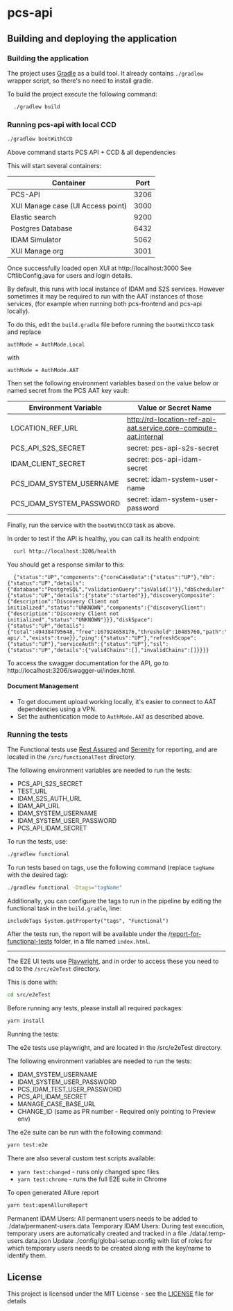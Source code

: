 # pcs-api

## Building and deploying the application

### Building the application

The project uses [Gradle](https://gradle.org) as a build tool. It already contains
`./gradlew` wrapper script, so there's no need to install gradle.

To build the project execute the following command:

```bash
  ./gradlew build
```

### Running pcs-api with local CCD

```bash
./gradlew bootWithCCD
```
Above command starts PCS API + CCD & all dependencies

This will start several containers:

| Container                         | Port |
|-----------------------------------|------|
| PCS-API                           | 3206 |
| XUI Manage case (UI Access point) | 3000 |
| Elastic search                    | 9200 |
| Postgres Database                 | 6432 |
| IDAM Simulator                    | 5062 |
| XUI Manage org                    | 3001 |

Once successfully loaded open XUI at http://localhost:3000
See CftlibConfig.java for users and login details.

By default, this runs with local instance of IDAM and
S2S services. However sometimes it may be required to run
with the AAT instances of those services, (for example when running both pcs-frontend and pcs-api locally).

To do this, edit the `build.gradle` file before running the `bootWithCCD` task and replace

```
authMode = AuthMode.Local
```

with

```
authMode = AuthMode.AAT
```

Then set the following environment variables based on the value below or named secret
from the PCS AAT key vault:

| Environment Variable     | Value or Secret Name                                             |
|--------------------------|------------------------------------------------------------------|
| LOCATION_REF_URL         | http://rd-location-ref-api-aat.service.core-compute-aat.internal |
| PCS_API_S2S_SECRET       | secret: pcs-api-s2s-secret                                       |
| IDAM_CLIENT_SECRET       | secret: pcs-api-idam-secret                                      |
| PCS_IDAM_SYSTEM_USERNAME | secret: idam-system-user-name                                    |
| PCS_IDAM_SYSTEM_PASSWORD | secret: idam-system-user-password                                |


Finally, run the service with the `bootWithCCD` task as above.

In order to test if the API is healthy, you can call its health endpoint:

```bash
  curl http://localhost:3206/health
```

You should get a response similar to this:

```
  {"status":"UP","components":{"coreCaseData":{"status":"UP"},"db":{"status":"UP","details":{"database":"PostgreSQL","validationQuery":"isValid()"}},"dbScheduler":{"status":"UP","details":{"state":"started"}},"discoveryComposite":{"description":"Discovery Client not initialized","status":"UNKNOWN","components":{"discoveryClient":{"description":"Discovery Client not initialized","status":"UNKNOWN"}}},"diskSpace":{"status":"UP","details":{"total":494384795648,"free":167924658176,"threshold":10485760,"path":"/Users/jakegowler/Documents/HMCTS/pcs/pcs-api/.","exists":true}},"ping":{"status":"UP"},"refreshScope":{"status":"UP"},"serviceAuth":{"status":"UP"},"ssl":{"status":"UP","details":{"validChains":[],"invalidChains":[]}}}}
```

To access the swagger documentation for the API, go to http://localhost:3206/swagger-ui/index.html.

#### Document Management

- To get document upload working locally, it's easier to connect to AAT dependencies using a VPN.
- Set the authentication mode to `AuthMode.AAT` as described above.

### Running the tests

The Functional tests use [Rest Assured](https://rest-assured.io) and [Serenity](https://serenity-bdd.github.io) for reporting, and are located in the `/src/functionalTest` directory.

The following environment variables are needed to run the tests:
- PCS_API_S2S_SECRET
- TEST_URL
- IDAM_S2S_AUTH_URL
- IDAM_API_URL
- IDAM_SYSTEM_USERNAME
- IDAM_SYSTEM_USER_PASSWORD
- PCS_API_IDAM_SECRET

To run the tests, use:
```bash
./gradlew functional
````

To run tests based on tags, use the following command (replace `tagName` with the desired tag):
```bash
./gradlew functional -Dtags="tagName"
````

Additionally, you can configure the tags to run in the pipeline by editing the functional task in the `build.gradle`, line:

`includeTags System.getProperty("tags", "Functional")`

After the tests run, the report will be available under the /[report-for-functional-tests](report-for-functional-tests) folder, in a file named `index.html`.

---

The E2E UI tests use [Playwright](https://playwright.dev/), and in order to access these you need to cd to the `/src/e2eTest` directory.

This is done with:

```bash
cd src/e2eTest
````

Before running any tests, please install all required packages:

```bash
yarn install
````
Running the tests:

The e2e tests use playwright, and are located in the /src/e2eTest directory.

The following environment variables are needed to run the tests:

- IDAM_SYSTEM_USERNAME
- IDAM_SYSTEM_USER_PASSWORD
- PCS_IDAM_TEST_USER_PASSWORD
- PCS_API_IDAM_SECRET
- MANAGE_CASE_BASE_URL
- CHANGE_ID (same as PR number - Required only pointing to Preview env)

The e2e suite can be run with the following command:

```bash
yarn test:e2e
```
There are also several custom test scripts available:

- `yarn test:changed` - runs only changed spec files
- `yarn test:chrome` - runs the full E2E suite in Chrome

To open generated Allure report

```bash
yarn test:openAllureReport
```
Permanent IDAM Users:
All permanent users needs to be added to ./data/permanent-users.data
Temporary IDAM Users:
During test execution, temporary users are automatically created and tracked in a file ./data/.temp-users.data.json
Update ./config/global-setup.config with list of roles for which temporary users needs to be created along with the key/name to
identify them.

## License

This project is licensed under the MIT License - see the [LICENSE](LICENSE) file for details

